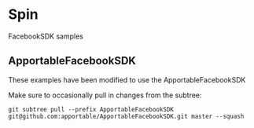 Spin
====

FacebookSDK samples

ApportableFacebookSDK
---------------------

These examples have been modified to use the ApportableFacebookSDK

Make sure to occasionally pull in changes from the subtree:

    git subtree pull --prefix ApportableFacebookSDK git@github.com:apportable/ApportableFacebookSDK.git master --squash

